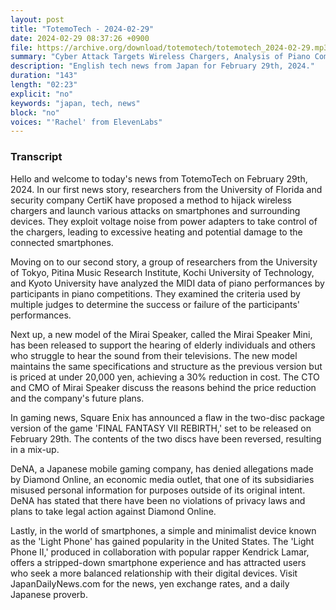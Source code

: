 ```yaml
---
layout: post
title: "TotemoTech - 2024-02-29"
date: 2024-02-29 08:37:26 +0900
file: https://archive.org/download/totemotech/totemotech_2024-02-29.mp3
summary: "Cyber Attack Targets Wireless Chargers, Analysis of Piano Competition Winners, & more…"
description: "English tech news from Japan for February 29th, 2024."
duration: "143"
length: "02:23"
explicit: "no"
keywords: "japan, tech, news"
block: "no"
voices: "'Rachel' from ElevenLabs"
---
```


### Transcript

Hello and welcome to today's news from TotemoTech on February 29th, 2024. In our first news story, researchers from the University of Florida and security company CertiK have proposed a method to hijack wireless chargers and launch various attacks on smartphones and surrounding devices. They exploit voltage noise from power adapters to take control of the chargers, leading to excessive heating and potential damage to the connected smartphones.

Moving on to our second story, a group of researchers from the University of Tokyo, Pitina Music Research Institute, Kochi University of Technology, and Kyoto University have analyzed the MIDI data of piano performances by participants in piano competitions. They examined the criteria used by multiple judges to determine the success or failure of the participants' performances.

Next up, a new model of the Mirai Speaker, called the Mirai Speaker Mini, has been released to support the hearing of elderly individuals and others who struggle to hear the sound from their televisions. The new model maintains the same specifications and structure as the previous version but is priced at under 20,000 yen, achieving a 30% reduction in cost. The CTO and CMO of Mirai Speaker discuss the reasons behind the price reduction and the company's future plans.

In gaming news, Square Enix has announced a flaw in the two-disc package version of the game 'FINAL FANTASY VII REBIRTH,' set to be released on February 29th. The contents of the two discs have been reversed, resulting in a mix-up.

DeNA, a Japanese mobile gaming company, has denied allegations made by Diamond Online, an economic media outlet, that one of its subsidiaries misused personal information for purposes outside of its original intent. DeNA has stated that there have been no violations of privacy laws and plans to take legal action against Diamond Online.

Lastly, in the world of smartphones, a simple and minimalist device known as the 'Light Phone' has gained popularity in the United States. The 'Light Phone II,' produced in collaboration with popular rapper Kendrick Lamar, offers a stripped-down smartphone experience and has attracted users who seek a more balanced relationship with their digital devices.   Visit JapanDailyNews.com for the news, yen exchange rates, and a daily Japanese proverb.
